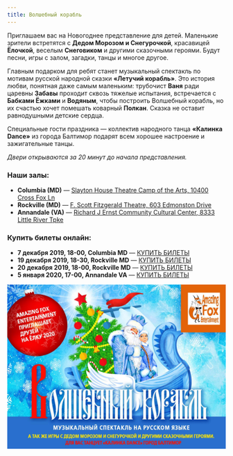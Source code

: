 ```yaml
---
title: Волшебный корабль
---
```


Приглашаем вас на Новогоднее представление для детей. Маленькие зрители встретятся с **Дедом Морозом и Снегурочкой**, красавицей **Ёлочкой**, веселым **Снеговиком** и другими сказочными героями. Будут песни, игры с залом, загадки, танцы и многое другое. 

Главным подарком для ребят станет музыкальный спектакль по мотивам русской народной сказки **«Летучий корабль»**. Это история любви, понятная даже самым маленьким: трубочист **Ваня** ради царевны **Забавы** проходит сквозь тяжелые испытания, встречается с **Бабками Ёжками** и **Водяным**, чтобы построить Волшебный корабль, но их счастью хочет помешать коварный **Полкан**. Сказка не оставит равнодушными детские сердца.

Специальные гости праздника — коллектив народного танца **«Калинка Dance»** из города Балтимор подарят всем хорошее настроение и зажигательные танцы.

*Двери открываются за 20 минут до начала представления.*

### Наши залы:

* **Columbia (MD)** — [Slayton House Theatre Camp of the Arts, 10400 Cross Fox Ln](https://goo.gl/maps/V5JKtqm5kRQg7PAH9)
* **Rockville (MD)** — [F. Scott Fitzgerald Theatre, 603 Edmonston Drive](https://goo.gl/maps/vsK1XskvH9Uv8Lo16)
* **Annandale (VA)** — [Richard J Ernst Community Cultural Center, 8333 Little River Tpke](https://goo.gl/maps/uyyMAzNdYBLc5BBX8)

### Купить билеты онлайн:

* **7 декабря 2019, 18-00, Columbia MD** — [КУПИТЬ БИЛЕТЫ](https://ticketstripe.com/NY2020Columbia)
* **19 декабря 2019, 18-30, Rockville MD** — [КУПИТЬ БИЛЕТЫ](https://ticketstripe.com/NY1219Rockville)
* **20 декабря 2019, 18-00, Rockville MD** — [КУПИТЬ БИЛЕТЫ](https://ticketstripe.com/NY1220Rockville)
* **5 января 2020, 17-00, Annandale VA** — [КУПИТЬ БИЛЕТЫ](https://ticketstripe.com/NY0105Virginia)

![Новогодний спектакль "Волшебный корабль"](./afisha-ny2020.jpeg)

